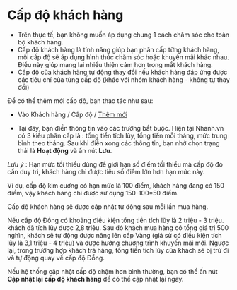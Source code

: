 # Cấp độ khách hàng

- Trên thực tế, bạn không muốn áp dụng chung 1 cách chăm sóc cho toàn bộ khách hàng.
- Cấp độ khách hàng là tính năng giúp bạn phân cấp từng khách hàng, mỗi cấp độ sẽ áp dụng hình thức chăm sóc hoặc khuyến mãi khác nhau. Điều này giúp mang lại nhiều thiện cảm hơn trong mắt khách hàng.
- Cấp độ của khách hàng tự động thay đổi nếu khách hàng đáp ứng được các tiêu chí của từng cấp độ (khác với nhóm khách hàng - không tự thay đổi)

Để có thể thêm mới cấp độ, bạn thao tác như sau: 
- Vào Khách hàng / Cấp độ / [Thêm mới](https://nhanh.vn/customer/store/addlevel)

- Tại đây, bạn điền thông tin vào các trường bắt buộc. Hiện tại Nhanh.vn có 3 kiểu phân cấp là : tổng tiền tích lũy, tổng tiền mỗi tháng, mức trung bình theo tháng. Sau khi điền xong các thông tin, bạn nhớ chọn trạng thái là **Hoạt động** và ấn nút **Lưu**.

*Lưu ý* : Hạn mức tối thiểu dùng để giới hạn số điểm tối thiểu mà cấp độ đó cần duy trì, khách hàng chỉ được tiêu số điểm lớn hơn hạn mức này.

Ví dụ, cấp độ kim cương có hạn mức là 100 điểm, khách hàng đang có 150 điểm, vậy khách hàng chỉ được sử dụng 150-100=50 điểm.

Cấp độ khách hàng sẽ được cập nhật tự động sau mỗi lần mua hàng. 

Nếu cấp độ Đồng có khoảng điều kiện tổng tiền tích lũy là 2 triệu - 3 triệu. khách đã tích lũy được 2,8 triệu. Sau đó khách mua hàng có tổng giá trị 500 nghìn, khách sẽ tự động được nâng lên cấp Vàng (giả sử có điều kiện tích lũy là 3,1 triệu - 4 triệu) và được hưởng chương trình khuyến mãi mới.
Ngược lại, trong trường hợp khách trả hàng, tổng tiền tích lũy của khách sẽ bị trừ đi và tự động quay về cấp độ Đồng.

Nếu hệ thống cập nhật cấp độ chậm hơn bình thường, bạn có thể ấn nút **Cập nhật lại cấp độ khách hàng** để có thể cập nhật lại ngay.
